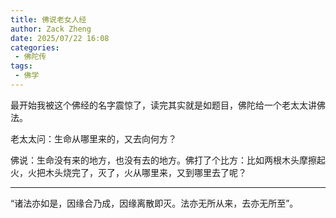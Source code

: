 ```yaml
---
title: 佛说老女人经
author: Zack Zheng
date: 2025/07/22 16:08
categories:
 - 佛陀传
tags:
 - 佛学
---
```


最开始我被这个佛经的名字震惊了，读完其实就是如题目，佛陀给一个老太太讲佛法。    

老太太问：生命从哪里来的，又去向何方？     

佛说：生命没有来的地方，也没有去的地方。佛打了个比方：比如两根木头摩擦起火，火把木头烧完了，灭了，火从哪里来，又到哪里去了呢？    

------------------------------------------

“诸法亦如是，因缘合乃成，因缘离散即灭。法亦无所从来，去亦无所至”。        

